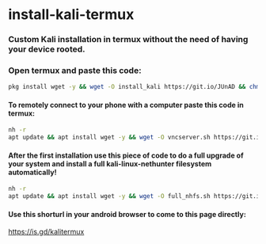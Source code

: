 # install-kali-termux
### Custom Kali installation in termux without the need of having your device rooted. 
### Open termux and paste this code:
```bash
pkg install wget -y && wget -O install_kali https://git.io/JUnAD && chmod +x install_kali && ./install_kali
```
#### To remotely connect to your phone with a computer paste this code in termux:
```bash
nh -r
apt update && apt install wget -y && wget -O vncserver.sh https://git.io/JUnA7 && sh vncserver.sh
```
#### After the first installation use this piece of code to do a full upgrade of your system and install a full kali-linux-nethunter filesystem automatically!
```bash
nh -r
apt update && apt install wget -y && wget -O full_nhfs.sh https://git.io/JUnAN && sh full_nhfs.sh
```
#### Use this shorturl in your android browser to come to this page directly: 
https://is.gd/kalitermux
